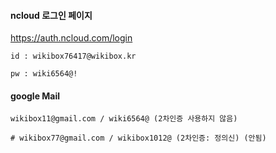#### ncloud 로그인 페이지

https://auth.ncloud.com/login

```
id : wikibox76417@wikibox.kr

pw : wiki6564@!
```


#### google Mail

```
wikibox11@gmail.com / wiki6564@ (2차인증 사용하지 않음)

# wikibox77@gmail.com / wikibox1012@ (2차인증: 정의신) (안됨)
```

